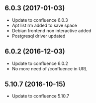 
## 6.0.3 (2017-01-03)
- Update to confluence 6.0.3
- Apt list rm added to save space
- Debian frontend non interactive added
- Postgresql driver updated

## 6.0.2 (2016-12-03)
- Update to confluence 6.0.2
- No more need of /confluence in URL

## 5.10.7 (2016-10-15)
- Update to confluence 5.10.7
